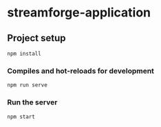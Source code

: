 # streamforge-application

## Project setup
```
npm install
```

### Compiles and hot-reloads for development
```
npm run serve
```

### Run the server
```
npm start
```
